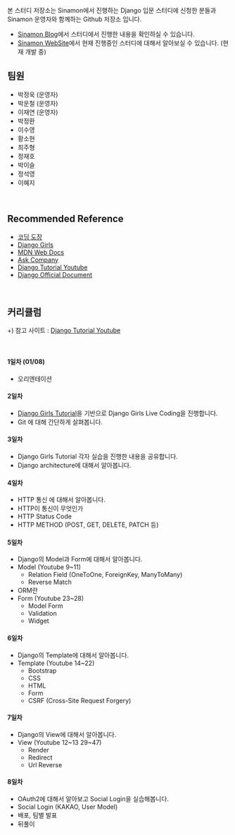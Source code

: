 
본 스터디 저장소는 Sinamon에서 진행하는 Django 입문 스터디에 신청한 분들과 Sinamon 운영자와 함께하는 Github 저장소 입니다.

  - [Sinamon Blog](http://blog.sinamon.io/)에서 스터디에서 진행한 내용을 확인하실 수 있습니다.
  - [Sinamon WebSite](http://sinamon.io/)에서 현재 진행중인 스터디에 대해서 알아보실 수 있습니다. (현재 개발 중)
  
## 팀원

- 박정욱 (운영자)
- 박운철 (운영자)
- 이재연 (운영자)
- 박정환
- 이수영
- 황소현
- 최주형
- 정재호
- 박이슬
- 정석영
- 이혜지

<br/>

## Recommended Reference

- [코딩 도장](https://dojang.io/course/view.php?id=7)
- [Django Girls](https://djangogirls.org/)
- [MDN Web Docs](https://developer.mozilla.org/ko/docs/Learn/Server-side/Django/Introduction)
- [Ask Company](https://www.askcompany.kr/)
- [Django Tutorial Youtube](https://www.youtube.com/watch?v=uu98pqiUJU8&list=PLEsfXFp6DpzTD1BD1aWNxS2Ep06vIkaeW)
- [Django Official Document](https://www.djangoproject.com/)

<br/>

## 커리큘럼

+) 참고 사이트 : [Django Tutorial Youtube](https://www.youtube.com/watch?v=uu98pqiUJU8&list=PLEsfXFp6DpzTD1BD1aWNxS2Ep06vIkaeW)

<br/>

#### 1일차 (01/08)
- 오리엔테이션

#### 2일차
- [Django Girls Tutorial](https://tutorial.djangogirls.org/ko/)을 기반으로 Django Girls Live Coding을 진행합니다.
- Git 에 대해 간단하게 살펴봅니다.

#### 3일차
- Django Girls Tutorial 각자 실습을 진행한 내용을 공유합니다.
- Django architecture에 대해서 알아봅니다.

#### 4일차
- HTTP 통신 에 대해서 알아봅니다.
- HTTP이 통신이 무엇인가
- HTTP Status Code
- HTTP METHOD (POST, GET, DELETE, PATCH 등)

#### 5일차
- Django의 Model과 Form에 대해서 알아봅니다.
- Model (Youtube 9~11)
	- Relation Field (OneToOne, ForeignKey, ManyToMany)
	- Reverse Match
- ORM란
- Form (Youtube 23~28)
	- Model Form
	- Validation
	- Widget


#### 6일차
- Django의 Template에 대해서 알아봅니다.
- Template (Youtube 14~22)
	- Bootstrap
	- CSS
	- HTML
	- Form
	- CSRF (Cross-Site Request Forgery)


#### 7일차
- Django의 View에 대해서 알아봅니다.
- View (Youtube 12~13 29~47)
	- Render
	- Redirect
	- Url Reverse

#### 8일차
- OAuth2에 대해서 알아보고 Social Login을 실습해봅니다.
- Social Login (KAKAO, User Model)
- 배포, 팀별 발표
- 뒤풀이
